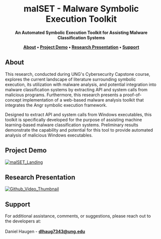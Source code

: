 <div align="center">
  <br>
  <h1><strong>malSET - Malware Symbolic Execution Toolkit</strong></h1>
</div>

<div align="center">
  <strong>An Automated Symbolic Execution Toolkit for Assisting Malware Classification Systems</strong>
  
  <p align="center">
    <strong>
      <a href="#about">About</a> •
      <a href="#project-demo">Project Demo</a> •
      <a href="#research-presentation">Research Presentation</a> •
      <a href="#support">Support</a>
    </strong>
  </p>
  
</div>

## About
This research, conducted during UNG's Cybersecurity Capstone course, explores the current landscape of literature surrounding symbolic execution, its utilization with malware analysis, and potential integration into malware classification systems by extracting API and system calls from malicious programs. Furthermore, this research presents a proof-of-concept implementation of a web-based malware analysis toolkit that integrates the Angr symbolic execution framework. 

Designed to extract API and system calls from Windows executables, this toolkit is specifically developed for the purpose of assisting machine learning-based malware classification systems. Preliminary results demonstrate the capability and potential for this tool to provide automated analysis of malicious Windows executables.

## Project Demo
[![malSET_Landing](https://user-images.githubusercontent.com/18473793/134542300-34f5f3b5-09b6-49b0-bbe8-617edfea0d7b.png)](https://youtu.be/XvVW8JB3Klo)


## Research Presentation 
[![Github_Video_Thumbnail](https://user-images.githubusercontent.com/18473793/134540151-7067cba3-2395-493f-8bc5-a5402a797f36.png)](https://youtu.be/iR_WQU5GjSg)

## Support
For additional assistance, comments, or suggestions, please reach out to the developers at:
<br><br>
Daniel Haugen - **dlhaug7343@ung.edu**
